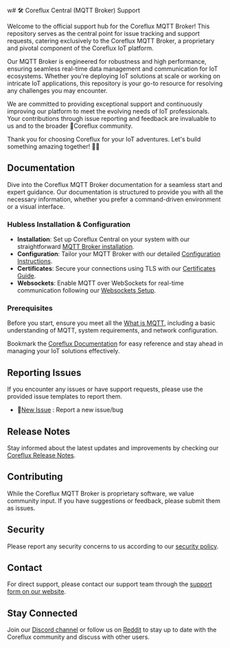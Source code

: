 w# 🛠️ Coreflux Central (MQTT Broker) Support 

Welcome to the official support hub for the Coreflux MQTT Broker!  This repository serves as the central point for issue tracking and support requests, catering exclusively to the Coreflux MQTT Broker, a proprietary and pivotal component of the Coreflux IoT platform. 

Our MQTT Broker is engineered for robustness and high performance, ensuring seamless real-time data management and communication for IoT ecosystems.  Whether you're deploying IoT solutions at scale or working on intricate IoT applications, this repository is your go-to resource for resolving any challenges you may encounter. 

We are committed to providing exceptional support and continuously improving our platform to meet the evolving needs of IoT professionals. Your contributions through issue reporting and feedback are invaluable to us and to the broader 🤝Coreflux community. 

Thank you for choosing Coreflux for your IoT adventures. Let's build something amazing together! 💼🔧

## Documentation 

Dive into the Coreflux MQTT Broker documentation for a seamless start and expert guidance. Our documentation is structured to provide you with all the necessary information, whether you prefer a command-driven environment or a visual interface.

### Hubless Installation & Configuration 
- **Installation**: Set up Coreflux Central on your system with our straightforward [MQTT Broker installation](https://docs.coreflux.org/getting-started/hubless/installation).
- **Configuration**: Tailor your MQTT Broker with our detailed [Configuration Instructions](https://docs.coreflux.org/getting-started/hubless/configuration).
- **Certificates**: Secure your connections using TLS with our [Certificates Guide](https://docs.coreflux.org/getting-started/hubless/certificates).
- **Websockets**: Enable MQTT over WebSockets for real-time communication following our [Websockets Setup](https://docs.coreflux.org/getting-started/hubless/websockets).

### Prerequisites 
Before you start, ensure you meet all the [What is MQTT]()[,](https://docs.coreflux.org/data-hub/mqtt/) including a basic understanding of MQTT, system requirements, and network configuration.

Bookmark the [Coreflux Documentation](https://docs.coreflux.org) for easy reference and stay ahead in managing your IoT solutions effectively.

## Reporting Issues 
If you encounter any issues or have support requests, please use the provided issue templates to report them. 
- 👾[New Issue](https://github.com/CorefluxCommunity/coreflux-central/issues/new/choose) : Report a new issue/bug 


## Release Notes 
Stay informed about the latest updates and improvements by checking our [Coreflux Release Notes](https://docs.coreflux.org/release-notes/).

## Contributing 
While the Coreflux MQTT Broker is proprietary software, we value community input. If you have suggestions or feedback, please submit them as issues. 

## Security 
Please report any security concerns to us according to our [security policy](SECURITY.md).

## Contact 
For direct support, please contact our support team through the [support form on our website](#).

## Stay Connected 
Join our [Discord channel](https://discord.gg/A3pPrptNMm) or follow us on [Reddit](https://www.reddit.com/r/coreflux/) to stay up to date with the Coreflux community and discuss with other users.
